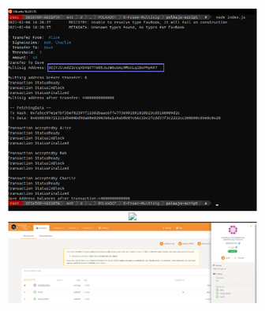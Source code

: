 
<p align="center">
<img src="./multi_terminal.png">
<img src="./multi_frontend">
<img src="./multi_polkajs.png">
</p>
